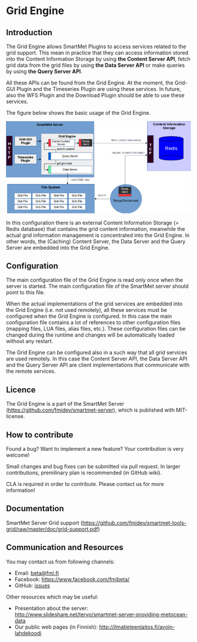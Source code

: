 Grid Engine
===============
## Introduction

The Grid Engine allows SmartMet Plugins to access services related to the grid support. This mean in practice that they can access information stored into the Content Information Storage by using **the Content Server API**, fetch grid data from the grid files by using **the Data Server API** or make queries by using **the Query Server API**. 

All these APIs can be found from the Grid Engine. At the moment, the Grid-GUI Plugin and the Timeseries Plugin are using these services. In future, also the WFS Plugin and the Download Plugin should be able to use these services.

The figure below shows the basic usage of the Grid Engine.  

![Image](https://github.com/fmidev/smartmet-tools-grid/blob/master/doc/grid-support-img/grid-support-img5.png "gui")

In this configuration there is an external Content Information Storage (= Redis database) that contains the grid content information, meanwhile the actual grid information management is concentrated into the Grid Engine. In other words, the (Caching) Content Server, the Data Server and the Query Server are embedded into the Grid Engine. 

## Configuration
The main configuration file of the Grid Engine is read only once when the server is started. The main configuration file of the SmartMet server should point to this file. 

When the actual implementations of the grid services are embedded into the Grid Engine (i.e. not used remotely), all these services must be configured when the Grid Engine is configured. In this case the main configuration file contains a lot of references to other configuration files (mapping files, LUA files, alias files, etc.). These configuration files can be changed during the runtime and changes will be automatically loaded without any restart.

The Grid Engine can be configured also in a such way that all grid services are used remotely. In this case the Content Server API, the Data Server API and the Query Server API are client implementations that communicate with the remote services.


## Licence
The Grid Engine is a part of the SmartMet Server (https://github.com/fmidev/smartmet-server), which is published with MIT-license.

## How to contribute
Found a bug? Want to implement a new feature? Your contribution is very welcome!

Small changes and bug fixes can be submitted via pull request. In larger contributions, premilinary plan is recommended (in GitHub wiki). 

CLA is required in order to contribute. Please contact us for more information!

## Documentation
SmartMet Server Grid support (https://github.com/fmidev/smartmet-tools-grid/raw/master/doc/grid-support.pdf)


## Communication and Resources
You may contact us from following channels:
* Email: beta@fmi.fi
* Facebook: https://www.facebook.com/fmibeta/
* GitHub: [issues](../../issues)

Other resources which may be useful:  
* Presentation about the server: http://www.slideshare.net/tervo/smartmet-server-providing-metocean-data  
* Our public web pages (in Finnish): http://ilmatieteenlaitos.fi/avoin-lahdekoodi   



